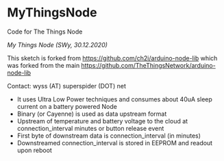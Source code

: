 # MyThingsNode
Code for The Things Node

*My Things Node (SWy, 30.12.2020)*

This sketch is forked from
https://github.com/ch2i/arduino-node-lib
which was forked from the main 
https://github.com/TheThingsNetwork/arduino-node-lib
 
Contact: wyss (AT) superspider (DOT) net
 
- It uses Ultra Low Power techniques and consumes about 40uA sleep 
  current on a battery powered Node
- Binary (or Cayenne) is used as data upstream format
- Upstream of temperature and battery voltage to the cloud at connection_interval minutes or button release event 
- First byte of downstream data is connection_interval (in minutes)
- Downstreamed connection_interval is stored in EEPROM and readout upon reboot
  